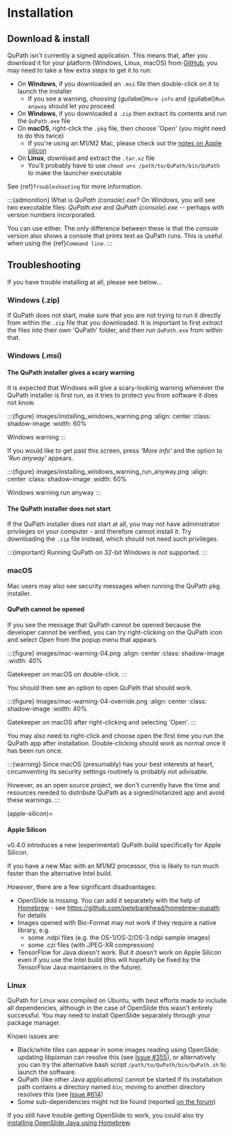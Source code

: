 # Installation

## Download & install

QuPath isn't currently a signed application.
This means that, after you download it for your platform (Windows, Linux, macOS) from [GitHub](https://github.com/qupath/qupath/releases/latest), you may need to take a few extra steps to get it to run:

- On **Windows**, if you downloaded an `.msi` file then double-click on it to launch the installer
  - If you see a warning, choosing {guilabel}`More info` and {guilabel}`Run anyway` should let you proceed
- On **Windows**, if you downloaded a `.zip` then extract its contents and run the `QuPath.exe` file
- On **macOS**, right-click the `.pkg` file, then choose 'Open' (you might need to do this twice)
  - If you're using an M1/M2 Mac, please check out the [notes on Apple silicon](apple-silicon)
- On **Linux**, download and extract the `.tar.xz` file
  - You'll probably have to use `chmod u+x /path/to/QuPath/bin/QuPath` to make the launcher executable

See {ref}`Troubleshooting` for more information.

:::{admonition} What is *QuPath (console).exe*?
On Windows, you will see two executable files: *QuPath.exe* and *QuPath (console).exe* -- perhaps with version numbers incorporated.

You can use either.
The only difference between these is that the *console* version also shows a console that prints text as QuPath runs.
This is useful when using the {ref}`Command line`.
:::


## Troubleshooting

If you have trouble installing at all, please see below...

### Windows (.zip)

If QuPath does not start, make sure that you are not trying to run it directly from within the `.zip` file that you downloaded.
It is important to first *extract* the files into their own 'QuPath' folder, and then run `QuPath.exe` from within that.

### Windows (.msi)

#### The QuPath installer gives a scary warning

It is expected that Windows will give a scary-looking warning whenever the QuPath installer is first run, as it tries to protect you from software it does not know.

:::{figure} images/installing_windows_warning.png
:align: center
:class: shadow-image
:width: 60%

Windows warning
:::

If you would like to get past this screen, press *'More info'* and the option to *'Run anyway'* appears.

:::{figure} images/installing_windows_warning_run_anyway.png
:align: center
:class: shadow-image
:width: 60%

Windows warning run anyway
:::

#### The QuPath installer does not start

If the QuPath installer does not start at all, you may not have administrator privileges on your computer - and therefore cannot install it.  Try downloading the `.zip` file instead, which should not need such privileges.

:::{important}
Running QuPath on 32-bit Windows is not supported.
:::

### macOS

Mac users may also see security messages when running the QuPath pkg installer.

#### QuPath cannot be opened

If you see the message that QuPath cannot be opened because the developer cannot be verified, you can try right-clicking on the QuPath icon and select *Open* from the popup menu that appears.

:::{figure} images/mac-warning-04.png
:align: center
:class: shadow-image
:width: 40%

Gatekeeper on macOS on double-click.
:::

You should then see an option to open QuPath that should work.

:::{figure} images/mac-warning-04-override.png
:align: center
:class: shadow-image
:width: 40%

Gatekeeper on macOS after right-clicking and selecting 'Open'.
:::

You may also need to right-click and choose open the first time you run the QuPath app after installation.
Double-clicking should work as normal once it has been run once.

:::{warning}
Since macOS (presumably) has your best interests at heart, circumventing its security settings routinely is probably not advisable.

However, as an open source project, we don't currently have the time and resources needed to distribute QuPath as a signed/notarized app and avoid these warnings.
:::


(apple-silicon)=
#### Apple Silicon

v0.4.0 introduces a new (experimental) QuPath build specifically for Apple Silicon.

If you have a new Mac with an M1/M2 processor, this is likely to run much faster than the alternative Intel build.

*However*, there are a few significant disadvantages:
* OpenSlide is missing. You can add it separately with the help of [Homebrew](https://brew.sh) - see <https://github.com/petebankhead/homebrew-qupath> for details
* Images opened with Bio-Format may not work if they require a native library, e.g.
  * some .ndpi files (e.g. the OS-1/OS-2/OS-3.ndpi sample images)
  * some .czi files (with JPEG-XR compression)
* TensorFlow for Java doesn't work. But it doesn't work on Apple Silicon even if you use the Intel build (this will hopefully be fixed by the TensorFlow Java maintainers in the future).

### Linux

QuPath for Linux was compiled on Ubuntu, with best efforts made to include all dependencies, although in the case of OpenSlide this wasn't entirely successful.
You may need to install OpenSlide separately through your package manager.

Known issues are:

* Black/white tiles can appear in some images reading using OpenSlide; updating libpixman can resolve this (see [Issue #355](https://github.com/qupath/qupath/issues/355)), or alternatively you can try the alternative bash script `/path/to/QuPath/bin/QuPath.sh` to launch the software.
* QuPath (like other Java applications) cannot be started if its installation path contains a directory named `bin`; moving to another directory resolves this (see [Issue #614](https://github.com/qupath/qupath/issues/614))
* Some sub-dependencies might not be found (reported [on the forum](https://forum.image.sc/t/qupath-v0-4-0-now-available/74887/7))

If you still have trouble getting OpenSlide to work, you could also try [installing OpenSlide Java using Homebrew](https://github.com/petebankhead/homebrew-qupath).
